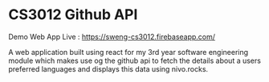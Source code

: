 CS3012 Github API
========
Demo Web App Live : https://sweng-cs3012.firebaseapp.com/

A web application built using react for my 3rd year software engineering module which makes use og the github api to fetch the details about a users preferred languages and displays this data using nivo.rocks.
